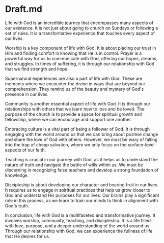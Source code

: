 # Draft.md

Life with God is an incredible journey that encompasses many aspects of our existence. It is not just about going to church on Sundays or following a set of rules. It is a transformative experience that touches every aspect of our lives.

Worship is a key component of life with God. It is about placing our trust in Him and finding comfort in knowing that He is in control. Prayer is a powerful way for us to communicate with God, offering our hopes, dreams, and struggles. In times of suffering, it is through our relationship with God that we find strength and hope.

Supernatural experiences are also a part of life with God. These are moments where we encounter the divine in ways that are beyond our comprehension. They remind us of the beauty and mystery of God's presence in our lives.

Community is another essential aspect of life with God. It is through our relationships with others that we learn how to love and be loved. The purpose of the church is to provide a space for spiritual growth and fellowship, where we can encourage and support one another.

Embracing culture is a vital part of being a follower of God. It is through engaging with the world around us that we can bring about positive change and share the love of God with others. However, we must be wary of falling into the trap of cheap salvation, where we only focus on the surface-level aspects of our faith.

Teaching is crucial in our journey with God, as it helps us to understand the nature of truth and navigate the battle of wills within us. We must be discerning in recognizing false teachers and develop a strong foundation of knowledge.

Discipleship is about developing our character and bearing fruit in our lives. It requires us to engage in spiritual practices that help us grow closer to God and understand His purposes for our lives. Our brains play a significant role in this process, as we learn to train our minds to think in alignment with God's truth.

In conclusion, life with God is a multifaceted and transformative journey. It involves worship, community, teaching, and discipleship. It is a life filled with love, purpose, and a deeper understanding of the world around us. Through our relationship with God, we can experience the fullness of life that He desires for us.